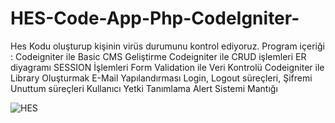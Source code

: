 # HES-Code-App-Php-CodeIgniter-

Hes Kodu oluşturup kişinin virüs durumunu kontrol ediyoruz.
Program içeriği :
Codeigniter ile Basic CMS Geliştirme
Codeigniter ile CRUD işlemleri
ER diyagramı
SESSION İşlemleri
Form Validation ile Veri Kontrolü
Codeigniter ile Library Oluşturmak
E-Mail Yapılandırması
Login, Logout süreçleri, Şifremi Unuttum süreçleri
Kullanıcı Yetki Tanımlama
Alert Sistemi Mantığı


![HES](https://github.com/akcankaan/HES-Code-App-Php-CodeIgniter-/assets/63432799/09ecc20e-3e96-4270-9b0b-543c5109ff7c)
